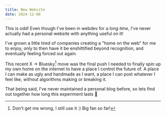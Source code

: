 ```yaml
---
title: New Website
date: 2024-12-08
---
```


This is odd! Even though I've been in webdev for a _long time_, I've never actually had a personal website with anything useful on it!

I've grown a little tired of companies creating a "home on the web" for me to enjoy, only to then have it be enshittified beyond recognition, and eventually feeling forced out again. 

This recent X → Bluesky[^1] move was the final push I needed to finally spin up my own home on the internet to have a place I control the future of. A place I can make as ugly and handmade as I want, a place I can post whatever I feel like, without algorithms making or breaking it.

That being said, I've never maintained a personal blog before, so lets find out together how long this experiment lasts 🙌

[^1]: Don't get me wrong, I still use it :) Big fan so far!